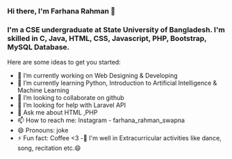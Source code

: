 ### Hi there, I'm Farhana Rahman 👋

### I'm a CSE undergraduate at State University of Bangladesh. I'm skilled in C, Java, HTML, CSS, Javascript, PHP, Bootstrap, MySQL Database.

Here are some ideas to get you started:

- 🔭 I’m currently working on Web Designing & Developing
- 🌱 I’m currently learning Python, Introduction to Artificial Intelligence & Machine Learning
- 👯 I’m looking to collaborate on github
- 🤔 I’m looking for help with Laravel API
- 💬 Ask me about HTML ,PHP
- 📫 How to reach me: Instagram - farhana_rahman_swapna
- 😄 Pronouns: joke
- ⚡ Fun fact: Coffee <3
-🤔 I'm well in Extracurricular activities like dance, song, recitation etc.😄
